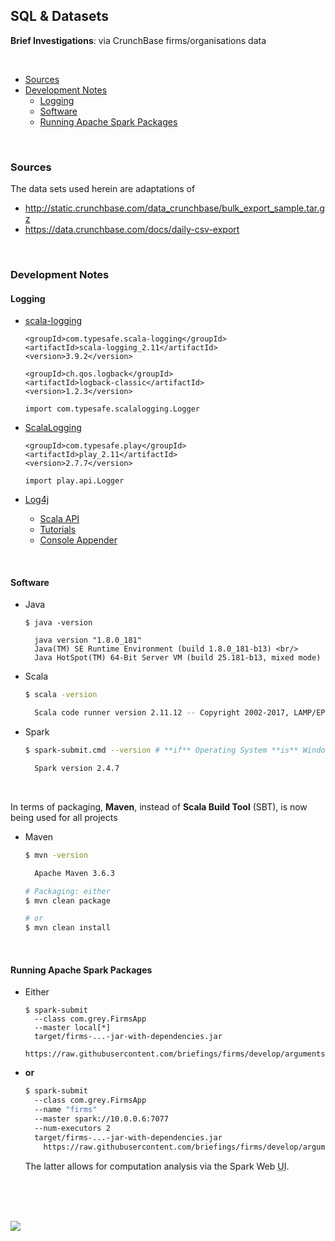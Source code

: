 ## SQL & Datasets

**Brief Investigations**: via CrunchBase firms/organisations data

<br/>

* [Sources](#sources)
* [Development Notes](#development-notes)
  * [Logging](#logging)
  * [Software](#software)
  * [Running Apache Spark Packages](#running-apache-spark-packages) 

<br/>

### Sources

The data sets used herein are adaptations of

* http://static.crunchbase.com/data_crunchbase/bulk_export_sample.tar.gz
* https://data.crunchbase.com/docs/daily-csv-export

<br/>

### Development Notes

#### Logging

* [scala-logging](https://index.scala-lang.org/lightbend/scala-logging/scala-logging/3.9.2?target=_2.11) <br/>
    ```
    <groupId>com.typesafe.scala-logging</groupId>
    <artifactId>scala-logging_2.11</artifactId>
    <version>3.9.2</version>
    
    <groupId>ch.qos.logback</groupId>
    <artifactId>logback-classic</artifactId>
    <version>1.2.3</version>
    ```
            
    ```import com.typesafe.scalalogging.Logger```

* [ScalaLogging](https://www.playframework.com/documentation/2.6.x/ScalaLogging) <br/>
    ```
    <groupId>com.typesafe.play</groupId>
    <artifactId>play_2.11</artifactId>
    <version>2.7.7</version>
    ```
    
    ```import play.api.Logger```
    
* [Log4j](https://logging.apache.org/log4j/2.x/)
  * [Scala API](https://logging.apache.org/log4j/scala/)
  * [Tutorials](https://howtodoinjava.com/log4j/)
  * [Console Appender](https://howtodoinjava.com/log4j/log4j-console-appender-example/)


<br/>

#### Software

*  Java <br/> 
    ```
    $ java -version
    
      java version "1.8.0_181"
      Java(TM) SE Runtime Environment (build 1.8.0_181-b13) <br/> 
      Java HotSpot(TM) 64-Bit Server VM (build 25.181-b13, mixed mode)
    ```

* Scala <br/> 
    ```bash
    $ scala -version
    
      Scala code runner version 2.11.12 -- Copyright 2002-2017, LAMP/EPFL
    ```

* Spark <br/> 
    ```bash
    $ spark-submit.cmd --version # **if** Operating System **is** Windows
    
      Spark version 2.4.7
    ```

<br/> 

In terms of packaging, **Maven**, instead of **Scala Build Tool** (SBT), is now being used for all projects
  
* Maven <br/>
    ```bash
    $ mvn -version
    
      Apache Maven 3.6.3 
    
    # Packaging: either
    $ mvn clean package 
    
    # or 
    $ mvn clean install
    ```

<br/>

#### Running Apache Spark Packages 

* Either <br/>
    ```sbtshell
    $ spark-submit 
      --class com.grey.FirmsApp 
      --master local[*] 
      target/firms-...-jar-with-dependencies.jar 
        https://raw.githubusercontent.com/briefings/firms/develop/arguments.yaml
    ```

* **or** <br/>

    ```bash
    $ spark-submit
      --class com.grey.FirmsApp 
      --name "firms" 
      --master spark://10.0.0.6:7077 
      --num-executors 2 
      target/firms-...-jar-with-dependencies.jar 
        https://raw.githubusercontent.com/briefings/firms/develop/arguments.yaml
    ```
    
    The latter allows for computation analysis via the Spark Web <abbr title="User Interface">UI</abbr>.

<br/>
<br/>
<br/>

<img src="https://render.githubusercontent.com/render/math?math={\frac{1}{2}}"></img>




